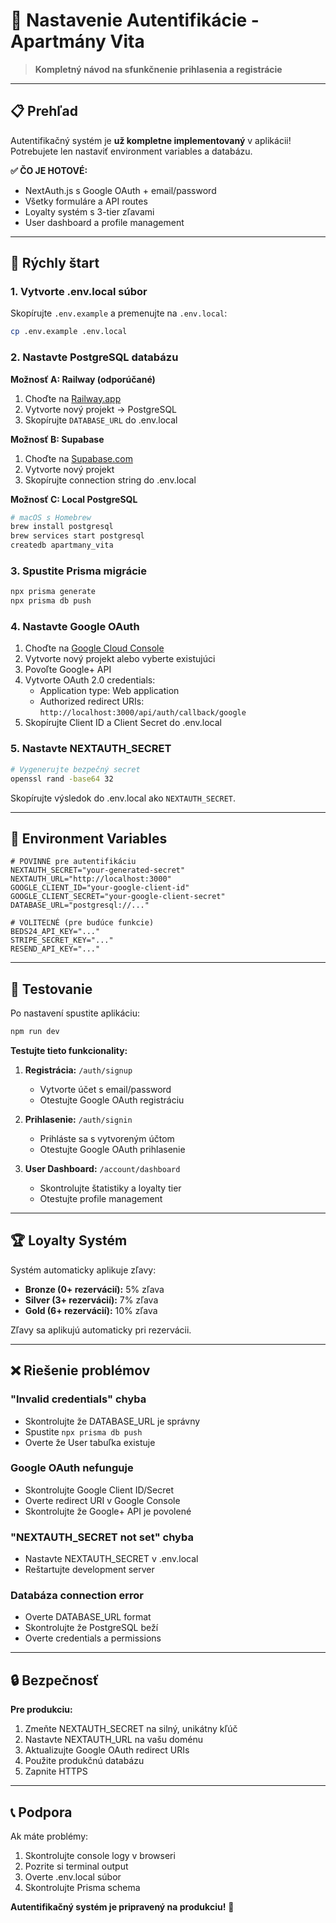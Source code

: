 # 🔐 Nastavenie Autentifikácie - Apartmány Vita

> **Kompletný návod na sfunkčnenie prihlasenia a registrácie**

---

## 📋 Prehľad

Autentifikačný systém je **už kompletne implementovaný** v aplikácii! Potrebujete len nastaviť environment variables a databázu.

**✅ ČO JE HOTOVÉ:**
- NextAuth.js s Google OAuth + email/password
- Všetky formuláre a API routes
- Loyalty systém s 3-tier zľavami
- User dashboard a profile management

---

## 🚀 Rýchly štart

### 1. Vytvorte .env.local súbor

Skopírujte `.env.example` a premenujte na `.env.local`:

```bash
cp .env.example .env.local
```

### 2. Nastavte PostgreSQL databázu

**Možnosť A: Railway (odporúčané)**
1. Choďte na [Railway.app](https://railway.app)
2. Vytvorte nový projekt → PostgreSQL
3. Skopírujte `DATABASE_URL` do .env.local

**Možnosť B: Supabase**
1. Choďte na [Supabase.com](https://supabase.com)
2. Vytvorte nový projekt
3. Skopírujte connection string do .env.local

**Možnosť C: Local PostgreSQL**
```bash
# macOS s Homebrew
brew install postgresql
brew services start postgresql
createdb apartmany_vita
```

### 3. Spustite Prisma migrácie

```bash
npx prisma generate
npx prisma db push
```

### 4. Nastavte Google OAuth

1. Choďte na [Google Cloud Console](https://console.cloud.google.com)
2. Vytvorte nový projekt alebo vyberte existujúci
3. Povoľte Google+ API
4. Vytvorte OAuth 2.0 credentials:
   - Application type: Web application
   - Authorized redirect URIs: `http://localhost:3000/api/auth/callback/google`
5. Skopírujte Client ID a Client Secret do .env.local

### 5. Nastavte NEXTAUTH_SECRET

```bash
# Vygenerujte bezpečný secret
openssl rand -base64 32
```

Skopírujte výsledok do .env.local ako `NEXTAUTH_SECRET`.

---

## 🔧 Environment Variables

```env
# POVINNÉ pre autentifikáciu
NEXTAUTH_SECRET="your-generated-secret"
NEXTAUTH_URL="http://localhost:3000"
GOOGLE_CLIENT_ID="your-google-client-id"
GOOGLE_CLIENT_SECRET="your-google-client-secret"
DATABASE_URL="postgresql://..."

# VOLITEĽNÉ (pre budúce funkcie)
BEDS24_API_KEY="..."
STRIPE_SECRET_KEY="..."
RESEND_API_KEY="..."
```

---

## 🧪 Testovanie

Po nastavení spustite aplikáciu:

```bash
npm run dev
```

**Testujte tieto funkcionality:**

1. **Registrácia:** `/auth/signup`
   - Vytvorte účet s email/password
   - Otestujte Google OAuth registráciu

2. **Prihlasenie:** `/auth/signin`
   - Prihláste sa s vytvoreným účtom
   - Otestujte Google OAuth prihlasenie

3. **User Dashboard:** `/account/dashboard`
   - Skontrolujte štatistiky a loyalty tier
   - Otestujte profile management

---

## 🏆 Loyalty Systém

Systém automaticky aplikuje zľavy:

- **Bronze (0+ rezervácií):** 5% zľava
- **Silver (3+ rezervácií):** 7% zľava  
- **Gold (6+ rezervácií):** 10% zľava

Zľavy sa aplikujú automaticky pri rezervácii.

---

## ❌ Riešenie problémov

### "Invalid credentials" chyba
- Skontrolujte že DATABASE_URL je správny
- Spustite `npx prisma db push`
- Overte že User tabuľka existuje

### Google OAuth nefunguje
- Skontrolujte Google Client ID/Secret
- Overte redirect URI v Google Console
- Skontrolujte že Google+ API je povolené

### "NEXTAUTH_SECRET not set" chyba
- Nastavte NEXTAUTH_SECRET v .env.local
- Reštartujte development server

### Databáza connection error
- Overte DATABASE_URL format
- Skontrolujte že PostgreSQL beží
- Overte credentials a permissions

---

## 🔒 Bezpečnosť

**Pre produkciu:**
1. Zmeňte NEXTAUTH_SECRET na silný, unikátny kľúč
2. Nastavte NEXTAUTH_URL na vašu doménu
3. Aktualizujte Google OAuth redirect URIs
4. Použite produkčnú databázu
5. Zapnite HTTPS

---

## 📞 Podpora

Ak máte problémy:
1. Skontrolujte console logy v browseri
2. Pozrite si terminal output
3. Overte .env.local súbor
4. Skontrolujte Prisma schema

**Autentifikačný systém je pripravený na produkciu!** 🚀

